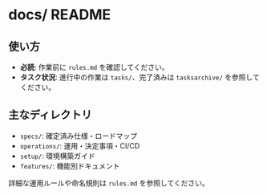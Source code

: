 # docs/ README

## 使い方
- **必読**: 作業前に `rules.md` を確認してください。
- **タスク状況**: 進行中の作業は `tasks/`、完了済みは `tasksarchive/` を参照してください。

## 主なディレクトリ
- `specs/`: 確定済み仕様・ロードマップ
- `operations/`: 運用・決定事項・CI/CD
- `setup/`: 環境構築ガイド
- `features/`: 機能別ドキュメント

詳細な運用ルールや命名規則は `rules.md` を参照してください。

